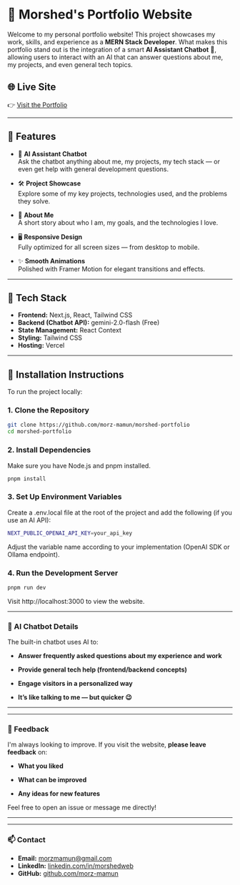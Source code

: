 # 💼 Morshed's Portfolio Website

Welcome to my personal portfolio website! This project showcases my work, skills, and experience as a **MERN Stack Developer**. What makes this portfolio stand out is the integration of a smart **AI Assistant Chatbot** 🤖, allowing users to interact with an AI that can answer questions about me, my projects, and even general tech topics.

## 🌐 Live Site

👉 [Visit the Portfolio](https://morshed-portfolio-xvwz.vercel.app/)

---

## 🚀 Features

- 🧠 **AI Assistant Chatbot**  
  Ask the chatbot anything about me, my projects, my tech stack — or even get help with general development questions.

- 🛠 **Project Showcase**  
  Explore some of my key projects, technologies used, and the problems they solve.

- 📄 **About Me**  
  A short story about who I am, my goals, and the technologies I love.

- 🖥️ **Responsive Design**  
  Fully optimized for all screen sizes — from desktop to mobile.

- ✨ **Smooth Animations**  
  Polished with Framer Motion for elegant transitions and effects.

---

## 🧰 Tech Stack

- **Frontend:** Next.js, React, Tailwind CSS  
- **Backend (Chatbot API):** gemini-2.0-flash (Free)  
- **State Management:** React Context  
- **Styling:** Tailwind CSS  
- **Hosting:** Vercel

---

## 🔧 Installation Instructions

To run the project locally:

### 1. Clone the Repository

```bash
git clone https://github.com/morz-mamun/morshed-portfolio
cd morshed-portfolio
```

### 2. Install Dependencies
Make sure you have Node.js and pnpm installed.

```bash
pnpm install
```
### 3. Set Up Environment Variables
Create a .env.local file at the root of the project and add the following (if you use an AI API):

```bash
NEXT_PUBLIC_OPENAI_API_KEY=your_api_key
```
Adjust the variable name according to your implementation (OpenAI SDK or Ollama endpoint).

### 4. Run the Development Server
```bash
pnpm run dev
```
Visit http://localhost:3000 to view the website.

---

### 🤖 AI Chatbot Details
The built-in chatbot uses AI to:

- **Answer frequently asked questions about my experience and work**

- **Provide general tech help (frontend/backend concepts)**

- **Engage visitors in a personalized way**

- **It’s like talking to me — but quicker 😉**

---

---

### 📝 Feedback
I'm always looking to improve.
If you visit the website, **please leave feedback** on:

- **What you liked**

- **What can be improved**

- **Any ideas for new features**

Feel free to open an issue or message me directly!

---

---

### 📫 Contact

- **Email:** morzmamun@gmail.com  
- **LinkedIn:** [linkedin.com/in/morshedweb](https://www.linkedin.com/in/md-morshed-alam-2324022a4/)  
- **GitHub:** [github.com/morz-mamun](https://github.com/morz-mamun)
